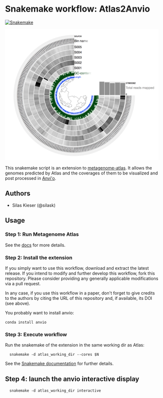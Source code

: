 # Snakemake workflow: Atlas2Anvio

[![Snakemake](https://img.shields.io/badge/snakemake-≥5-brightgreen.svg)](https://snakemake.bitbucket.io)

<!-- [![Build Status](https://travis-ci.org/snakemake-workflows/Atlas2Anvio.svg?branch=master)](https://travis-ci.org/snakemake-workflows/Atlas2Anvio) -->

![scheme of workflow](Anvio_plot.png?raw=true)


This snakemake script is an extension to [metagenome-atlas](https://github.com/metagenome-atlas/atlas).
It allows the genomes predicted by Atlas and the coverages of them to be visualized and post processed in [Anvi'o](http://merenlab.org/software/anvio/).


## Authors

* Silas Kieser (@silask)

## Usage

### Step 1: Run Metagenome Atlas

See the [docs](https://metagenome-atlas.rtfd.io/) for more details.


### Step 2: Install the extension

If you simply want to use this workflow, download and extract the latest release.
If you intend to modify and further develop this workflow, fork this repository. Please consider providing any generally applicable modifications via a pull request.

In any case, if you use this workflow in a paper, don't forget to give credits to the authors by citing the URL of this repository and, if available, its DOI (see above).

You probably want to install anvio:

```
conda install anvio
```

### Step 3: Execute workflow

Run the snakemake of the extension in the same working dir as Atlas:

```
  snakemake -d atlas_working_dir --cores $N
```

See the [Snakemake documentation](https://snakemake.readthedocs.io) for further details.

## Step 4: launch the anvio interactive display

```
  snakemake -d atlas_working_dir interactive
```
